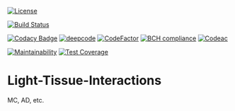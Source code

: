 [![License](https://img.shields.io/badge/license-GNU_GPLv3-orange.svg)](https://github.com/VulpesCorsac/Geo/blob/master/LICENSE) 

[![Build Status](https://ci.appveyor.com/api/projects/status/29ba1qdagqtfmbpw?svg=true)](https://ci.appveyor.com/project/VulpesCorsac/light-tissue-interactions/)

[![Codacy Badge](https://app.codacy.com/project/badge/Grade/335b72ee6d004fbda33b84d92fb7b66c)](https://www.codacy.com/gh/VulpesCorsac/Light-Tissue-Interactions/dashboard?utm_source=github.com&amp;utm_medium=referral&amp;utm_content=VulpesCorsac/Light-Tissue-Interactions&amp;utm_campaign=Badge_Grade)
[![deepcode](https://www.deepcode.ai/api/gh/badge?key=eyJhbGciOiJIUzI1NiIsInR5cCI6IkpXVCJ9.eyJwbGF0Zm9ybTEiOiJnaCIsIm93bmVyMSI6IlZ1bHBlc0NvcnNhYyIsInJlcG8xIjoiTGlnaHQtVGlzc3VlLUludGVyYWN0aW9ucyIsImluY2x1ZGVMaW50IjpmYWxzZSwiYXV0aG9ySWQiOjE2MDkxLCJpYXQiOjE2MTkzNzY5NzZ9.Rw_8dq6WMsEgU2_HudmVREkEteOIdgeb-RtSH1mvfak)](https://www.deepcode.ai/app/gh/VulpesCorsac/Light-Tissue-Interactions/_/dashboard?utm_content=gh%2FVulpesCorsac%2FLight-Tissue-Interactions)
[![CodeFactor](https://www.codefactor.io/repository/github/vulpescorsac/light-tissue-interactions/badge)](https://www.codefactor.io/repository/github/vulpescorsac/light-tissue-interactions)
[![BCH compliance](https://bettercodehub.com/edge/badge/VulpesCorsac/Light-Tissue-Interactions?branch=main)](https://bettercodehub.com/)
[![Codeac](https://static.codeac.io/badges/2-306647886.svg "Codeac")](https://app.codeac.io/github/VulpesCorsac/Light-Tissue-Interactions)

[![Maintainability](https://api.codeclimate.com/v1/badges/6913369d5e5eeb196ef6/maintainability)](https://codeclimate.com/github/VulpesCorsac/Light-Tissue-Interactions/maintainability)
[![Test Coverage](https://api.codeclimate.com/v1/badges/6913369d5e5eeb196ef6/test_coverage)](https://codeclimate.com/github/VulpesCorsac/Light-Tissue-Interactions/test_coverage)

# Light-Tissue-Interactions
MC, AD, etc.
